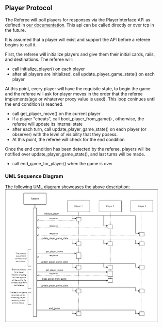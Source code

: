 ## Player Protocol

The Referee will poll players for responses via the PlayerInterface API as defined in [our documentation](player-interface.md). This api can be called directly or over tcp in the future.  

It is assumed that a player will exist and support the API before a referee begins to call it.

First, the referee will initialize players and give them their initial cards, rails, and destinations. The referee will:
* call initialize_player() on each player
* after all players are initialized, call update_player_game_state() on each player

At this point, every player will have the requisite state, to begin the game and the referee will ask for player moves in the order that the referee implements(age or whaterver proxy value is used). This loop coninues until the end condition is reached.
* call get_player_move() on the current player  
* If a player "cheats", call boot_player_from_game()
, otherwise, the referee will update its internal state
* after each turn, call update_player_game_state() on each player (or observer) with the level of visibility that they posess.
* At this point, the referee will check for the end condition

Once the end condition has been detected by the referee, players will be notified over update_player_game_state(), and last turns will be made.
* call end_game_for_player() when the game is over


### UML Sequence Diagram
The following UML diagram showcases the above description:
![UML Sequence Diagram](../Other/Images/uml_sequence_diagram.png)